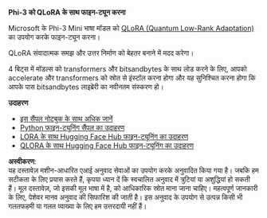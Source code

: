 **Phi-3 को QLoRA के साथ फाइन-ट्यून करना**

Microsoft के Phi-3 Mini भाषा मॉडल को [QLoRA (Quantum Low-Rank Adaptation)](https://github.com/artidoro/qlora) का उपयोग करके फाइन-ट्यून करना।  

QLoRA संवादात्मक समझ और उत्तर निर्माण को बेहतर बनाने में मदद करेगा।  

4 बिट्स में मॉडल्स को transformers और bitsandbytes के साथ लोड करने के लिए, आपको accelerate और transformers को स्रोत से इंस्टॉल करना होगा और यह सुनिश्चित करना होगा कि आपके पास bitsandbytes लाइब्रेरी का नवीनतम संस्करण हो।  

**उदाहरण**
- [इस सैंपल नोटबुक के साथ अधिक जानें](../../../../code/03.Finetuning/Phi_3_Inference_Finetuning.ipynb)  
- [Python फाइन-ट्यूनिंग सैंपल का उदाहरण](../../../../code/03.Finetuning/FineTrainingScript.py)  
- [LORA के साथ Hugging Face Hub फाइन-ट्यूनिंग का उदाहरण](../../../../code/03.Finetuning/Phi-3-finetune-lora-python.ipynb)  
- [QLORA के साथ Hugging Face Hub फाइन-ट्यूनिंग का उदाहरण](../../../../code/03.Finetuning/Phi-3-finetune-qlora-python.ipynb)  

**अस्वीकरण**:  
यह दस्तावेज़ मशीन-आधारित एआई अनुवाद सेवाओं का उपयोग करके अनुवादित किया गया है। जबकि हम सटीकता के लिए प्रयास करते हैं, कृपया ध्यान दें कि स्वचालित अनुवाद में त्रुटियां या अशुद्धियां हो सकती हैं। मूल दस्तावेज़, जो इसकी मूल भाषा में है, को आधिकारिक स्रोत माना जाना चाहिए। महत्वपूर्ण जानकारी के लिए, पेशेवर मानव अनुवाद की सिफारिश की जाती है। इस अनुवाद के उपयोग से उत्पन्न किसी भी गलतफहमी या गलत व्याख्या के लिए हम उत्तरदायी नहीं हैं।